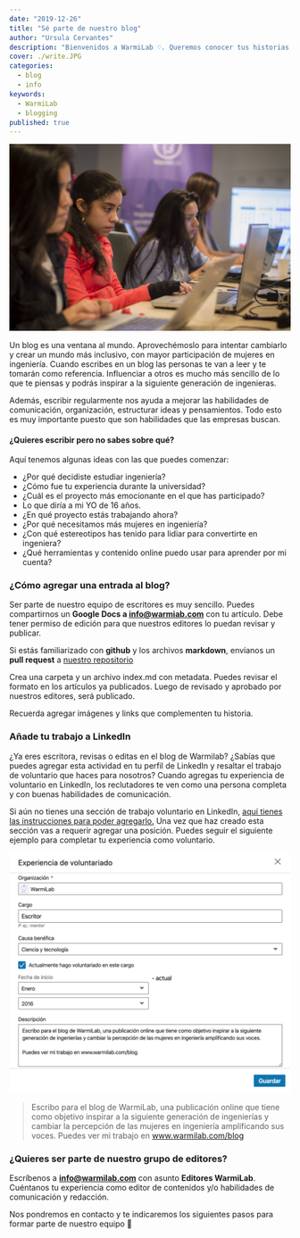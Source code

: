 ```yaml
---
date: "2019-12-26"
title: "Sé parte de nuestro blog"
author: "Ursula Cervantes"
description: "Bienvenidos a WarmiLab ♡. Queremos conocer tus historias, tus experiencias y tu perspectiva del mundo de la ingeniería. ¡Inspiremos a la siguiente generación de ingenieras juntos!"
cover: ./write.JPG
categories:
  - blog
  - info
keywords:
  - WarmiLab
  - blogging
published: true
---
```


![Niñas del programa WarmiLab](./write.JPG "Niñas del programa WarmiLab")


Un blog es una ventana al mundo. Aprovechémoslo para intentar cambiarlo y crear un mundo más inclusivo, con mayor participación de mujeres en ingeniería. Cuando escribes en un blog las personas te van a leer y te tomarán como referencia. Influenciar a otros es mucho más sencillo de lo que te piensas y podrás inspirar a la siguiente generación de ingenieras.


Además, escribir regularmente nos ayuda a mejorar las habilidades de comunicación, organización, estructurar ideas y pensamientos. Todo esto es muy importante puesto que son habilidades que las empresas buscan.

#### ¿Quieres escribir pero no sabes sobre qué?

Aquí tenemos algunas ideas con las que puedes comenzar:

* ¿Por qué decidiste estudiar ingeniería?
* ¿Cómo fue tu experiencia durante la universidad?
* ¿Cuál es el proyecto más emocionante en el que has participado?
* Lo que diría a mi YO de 16 años.
* ¿En qué proyecto estás trabajando ahora?
* ¿Por qué necesitamos más mujeres en ingeniería?
* ¿Con qué estereotipos has tenido para lidiar para convertirte en ingeniera?
* ¿Qué herramientas y contenido online puedo usar para aprender por mi cuenta?

### ¿Cómo agregar una entrada al blog?

Ser parte de nuestro equipo de escritores es muy sencillo. Puedes compartirnos un **Google Docs a info@warmiab.com** con tu artículo. Debe tener permiso de edición para que nuestros editores lo puedan revisar y publicar.

Si estás familiarizado con **github** y los archivos **markdown**, envíanos un **pull request** a [nuestro repositorio](https://github.com/warmilab/webapp/contenido/blog)

Crea una carpeta y un archivo index.md con metadata. Puedes revisar el formato en los artículos ya publicados. Luego de revisado y aprobado por nuestros editores, será publicado.

Recuerda agregar imágenes y links que complementen tu historia.

### Añade tu trabajo a LinkedIn

¿Ya eres escritora, revisas o editas en el blog de Warmilab? ¿Sabías que puedes agregar esta actividad en tu perfil de LinkedIn y resaltar el trabajo de voluntario que haces para nosotros? Cuando agregas tu experiencia de voluntario en LinkedIn, los reclutadores te ven como una persona completa y con buenas habilidades de comunicación.

Si aún no tienes una sección de trabajo voluntario en LinkedIn, [aquí tienes las instrucciones para poder agregarlo.](https://www.linkedin.com/help/linkedin/answer/1284?query=add%20volunteer%20work) Una vez que haz creado esta sección vas a requerir agregar una posición. Puedes seguir el siguiente ejemplo para completar tu experiencia como voluntario.

![](./linkedin.png "Ejemplo de experiencia como voluntario en LinkedIn")

> Escribo para el blog de WarmiLab, una publicación online que tiene como objetivo inspirar a la siguiente generación de ingenierías y cambiar la percepción de las mujeres en ingeniería amplificando sus voces.
> Puedes ver mi trabajo en www.warmilab.com/blog


### ¿Quieres ser parte de nuestro grupo de editores?

Escríbenos a **info@warmilab.com** con asunto **Editores WarmiLab**. Cuéntanos tu experiencia como editor de contenidos y/o habilidades de comunicación y redacción.

Nos pondremos en contacto y te indicaremos los siguientes pasos para formar parte de nuestro equipo 🤗
